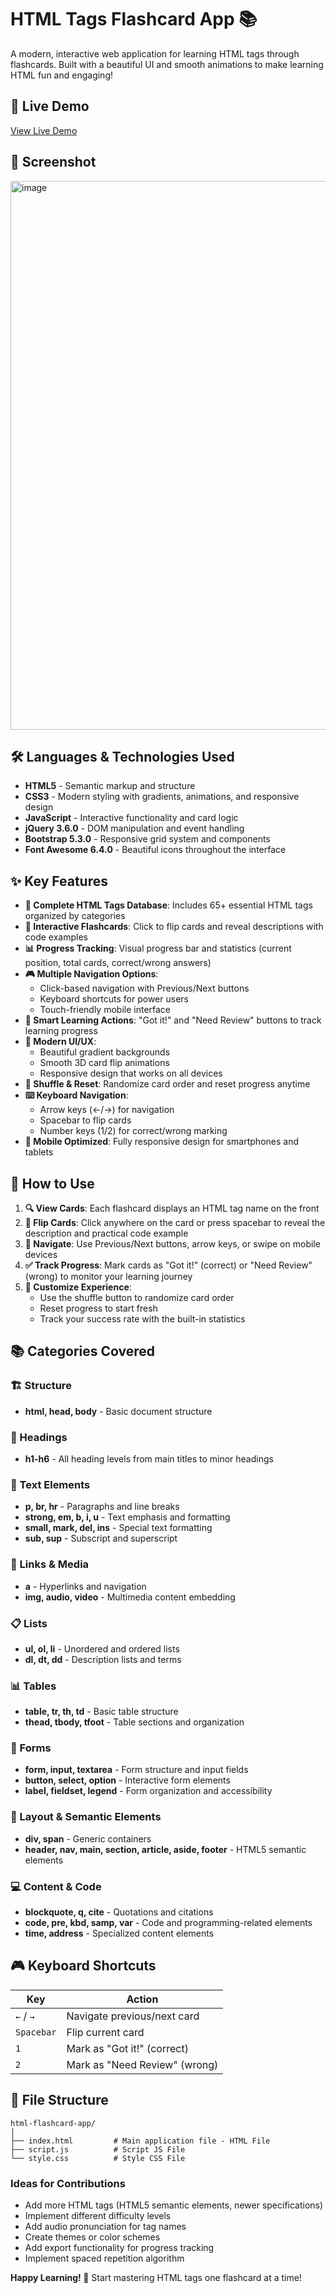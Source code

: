 # HTML Tags Flashcard App 📚

A modern, interactive web application for learning HTML tags through flashcards. Built with a beautiful UI and smooth animations to make learning HTML fun and engaging!

## 🚀 Live Demo

[View Live Demo](#) <!-- Add your GitHub Pages or hosting link here -->

## 📸 Screenshot

<img width="1872" height="878" alt="image" src="https://github.com/user-attachments/assets/a9debbe9-11a2-4e8e-89f8-29395a650d57" />


## 🛠️ Languages & Technologies Used

- **HTML5** - Semantic markup and structure
- **CSS3** - Modern styling with gradients, animations, and responsive design
- **JavaScript** - Interactive functionality and card logic
- **jQuery 3.6.0** - DOM manipulation and event handling
- **Bootstrap 5.3.0** - Responsive grid system and components
- **Font Awesome 6.4.0** - Beautiful icons throughout the interface

## ✨ Key Features

- **📖 Complete HTML Tags Database**: Includes 65+ essential HTML tags organized by categories
- **🔄 Interactive Flashcards**: Click to flip cards and reveal descriptions with code examples
- **📊 Progress Tracking**: Visual progress bar and statistics (current position, total cards, correct/wrong answers)
- **🎮 Multiple Navigation Options**: 
  - Click-based navigation with Previous/Next buttons
  - Keyboard shortcuts for power users
  - Touch-friendly mobile interface
- **🎯 Smart Learning Actions**: "Got it!" and "Need Review" buttons to track learning progress
- **🎨 Modern UI/UX**: 
  - Beautiful gradient backgrounds
  - Smooth 3D card flip animations
  - Responsive design that works on all devices
- **🔀 Shuffle & Reset**: Randomize card order and reset progress anytime
- **⌨️ Keyboard Navigation**: 
  - Arrow keys (←/→) for navigation
  - Spacebar to flip cards
  - Number keys (1/2) for correct/wrong marking
- **📱 Mobile Optimized**: Fully responsive design for smartphones and tablets

## 🎯 How to Use

1. **🔍 View Cards**: Each flashcard displays an HTML tag name on the front
2. **🔄 Flip Cards**: Click anywhere on the card or press spacebar to reveal the description and practical code example
3. **📍 Navigate**: Use Previous/Next buttons, arrow keys, or swipe on mobile devices
4. **✅ Track Progress**: Mark cards as "Got it!" (correct) or "Need Review" (wrong) to monitor your learning journey
5. **🎲 Customize Experience**: 
   - Use the shuffle button to randomize card order
   - Reset progress to start fresh
   - Track your success rate with the built-in statistics

## 📚 Categories Covered

### 🏗️ Structure
- **html, head, body** - Basic document structure

### 📝 Headings
- **h1-h6** - All heading levels from main titles to minor headings

### 📄 Text Elements
- **p, br, hr** - Paragraphs and line breaks
- **strong, em, b, i, u** - Text emphasis and formatting
- **small, mark, del, ins** - Special text formatting
- **sub, sup** - Subscript and superscript

### 🔗 Links & Media
- **a** - Hyperlinks and navigation
- **img, audio, video** - Multimedia content embedding

### 📋 Lists
- **ul, ol, li** - Unordered and ordered lists
- **dl, dt, dd** - Description lists and terms

### 📊 Tables
- **table, tr, th, td** - Basic table structure
- **thead, tbody, tfoot** - Table sections and organization

### 📝 Forms
- **form, input, textarea** - Form structure and input fields
- **button, select, option** - Interactive form elements
- **label, fieldset, legend** - Form organization and accessibility

### 🎨 Layout & Semantic Elements
- **div, span** - Generic containers
- **header, nav, main, section, article, aside, footer** - HTML5 semantic elements

### 💻 Content & Code
- **blockquote, q, cite** - Quotations and citations
- **code, pre, kbd, samp, var** - Code and programming-related elements
- **time, address** - Specialized content elements


## 🎮 Keyboard Shortcuts

| Key | Action |
|-----|--------|
| `←` / `→` | Navigate previous/next card |
| `Spacebar` | Flip current card |
| `1` | Mark as "Got it!" (correct) |
| `2` | Mark as "Need Review" (wrong) |

## 📂 File Structure

```
html-flashcard-app/
│
├── index.html         # Main application file - HTML File
├── script.js          # Script JS File
└── style.css          # Style CSS File
```

### Ideas for Contributions
- Add more HTML tags (HTML5 semantic elements, newer specifications)
- Implement different difficulty levels
- Add audio pronunciation for tag names
- Create themes or color schemes
- Add export functionality for progress tracking
- Implement spaced repetition algorithm


**Happy Learning! 🎉** Start mastering HTML tags one flashcard at a time!
